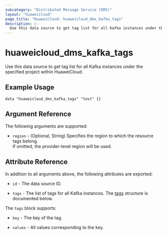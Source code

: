 ```yaml
---
subcategory: "Distributed Message Service (DMS)"
layout: "huaweicloud"
page_title: "HuaweiCloud: huaweicloud_dms_kafka_tags"
description: |-
  Use this data source to get tag list for all Kafka instances under the specified project within HuaweiCloud.
---
```


# huaweicloud_dms_kafka_tags

Use this data source to get tag list for all Kafka instances under the specified project within HuaweiCloud.

## Example Usage

```hcl
data "huaweicloud_dms_kafka_tags" "test" {}
```

## Argument Reference

The following arguments are supported:

* `region` - (Optional, String) Specifies the region to which the resource tags belong.  
  If omitted, the provider-level region will be used.

## Attribute Reference

In addition to all arguments above, the following attributes are exported:

* `id` - The data source ID.

* `tags` - The list of tags for all Kafka instances.
  The [tags](#kafka_tags_attr) structure is documented below.

<a name="kafka_tags_attr"></a>
The `tags` block supports:

* `key` - The key of the tag.

* `values` - All values corresponding to the key.
